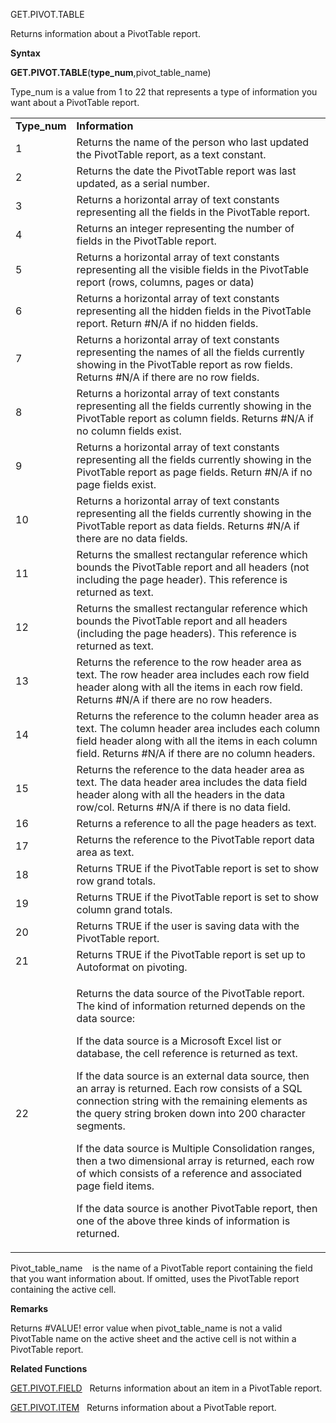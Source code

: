 GET.PIVOT.TABLE

Returns information about a PivotTable report.

**Syntax**

**GET.PIVOT.TABLE**(**type\_num**,pivot\_table\_name)

Type\_num is a value from 1 to 22 that represents a type of information
you want about a PivotTable report.

<table>
<tbody>
<tr class="odd">
<td><strong>Type_num</strong></td>
<td><strong>Information</strong></td>
</tr>
<tr class="even">
<td>1</td>
<td>Returns the name of the person who last updated the PivotTable report, as a text constant.</td>
</tr>
<tr class="odd">
<td>2</td>
<td>Returns the date the PivotTable report was last updated, as a serial number.</td>
</tr>
<tr class="even">
<td>3</td>
<td>Returns a horizontal array of text constants representing all the fields in the PivotTable report.</td>
</tr>
<tr class="odd">
<td>4</td>
<td>Returns an integer representing the number of fields in the PivotTable report.</td>
</tr>
<tr class="even">
<td>5</td>
<td>Returns a horizontal array of text constants representing all the visible fields in the PivotTable report (rows, columns, pages or data)</td>
</tr>
<tr class="odd">
<td>6</td>
<td>Returns a horizontal array of text constants representing all the hidden fields in the PivotTable report. Return #N/A if no hidden fields.</td>
</tr>
<tr class="even">
<td>7</td>
<td>Returns a horizontal array of text constants representing the names of all the fields currently showing in the PivotTable report as row fields. Returns #N/A if there are no row fields.</td>
</tr>
<tr class="odd">
<td>8</td>
<td>Returns a horizontal array of text constants representing all the fields currently showing in the PivotTable report as column fields. Returns #N/A if no column fields exist.</td>
</tr>
<tr class="even">
<td>9</td>
<td>Returns a horizontal array of text constants representing all the fields currently showing in the PivotTable report as page fields. Return #N/A if no page fields exist.</td>
</tr>
<tr class="odd">
<td>10</td>
<td>Returns a horizontal array of text constants representing all the fields currently showing in the PivotTable report as data fields. Returns #N/A if there are no data fields.</td>
</tr>
<tr class="even">
<td>11</td>
<td>Returns the smallest rectangular reference which bounds the PivotTable report and all headers (not including the page header). This reference is returned as text.</td>
</tr>
<tr class="odd">
<td>12</td>
<td>Returns the smallest rectangular reference which bounds the PivotTable report and all headers (including the page headers). This reference is returned as text.</td>
</tr>
<tr class="even">
<td>13</td>
<td>Returns the reference to the row header area as text. The row header area includes each row field header along with all the items in each row field. Returns #N/A if there are no row headers.</td>
</tr>
<tr class="odd">
<td>14</td>
<td>Returns the reference to the column header area as text. The column header area includes each column field header along with all the items in each column field. Returns #N/A if there are no column headers.</td>
</tr>
<tr class="even">
<td>15</td>
<td>Returns the reference to the data header area as text. The data header area includes the data field header along with all the headers in the data row/col. Returns #N/A if there is no data field.</td>
</tr>
<tr class="odd">
<td>16</td>
<td>Returns a reference to all the page headers as text.</td>
</tr>
<tr class="even">
<td>17</td>
<td>Returns the reference to the PivotTable report data area as text.</td>
</tr>
<tr class="odd">
<td>18</td>
<td>Returns TRUE if the PivotTable report is set to show row grand totals.</td>
</tr>
<tr class="even">
<td>19</td>
<td>Returns TRUE if the PivotTable report is set to show column grand totals.</td>
</tr>
<tr class="odd">
<td>20</td>
<td>Returns TRUE if the user is saving data with the PivotTable report.</td>
</tr>
<tr class="even">
<td>21</td>
<td>Returns TRUE if the PivotTable report is set up to Autoformat on pivoting.</td>
</tr>
<tr class="odd">
<td>22</td>
<td><p>Returns the data source of the PivotTable report. The kind of information returned depends on the data source:</p>
<p>If the data source is a Microsoft Excel list or database, the cell reference is returned as text.</p>
<p>If the data source is an external data source, then an array is returned. Each row consists of a SQL connection string with the remaining elements as the query string broken down into 200 character segments.</p>
<p>If the data source is Multiple Consolidation ranges, then a two dimensional array is returned, each row of which consists of a reference and associated page field items.</p>
<p>If the data source is another PivotTable report, then one of the above three kinds of information is returned.</p></td>
</tr>
</tbody>
</table>

Pivot\_table\_name    is the name of a PivotTable report containing the
field that you want information about. If omitted, uses the PivotTable
report containing the active cell.

**Remarks**

Returns \#VALUE\! error value when pivot\_table\_name is not a valid
PivotTable name on the active sheet and the active cell is not within a
PivotTable report.

**Related Functions**

[GET.PIVOT.FIELD](GET.PIVOT.FIELD.md)   Returns information about an item in a PivotTable
report.

[GET.PIVOT.ITEM](GET.PIVOT.ITEM.md)   Returns information about a PivotTable report.


